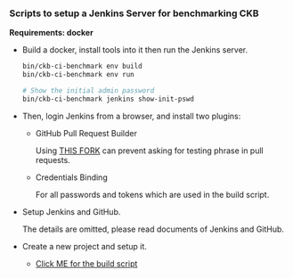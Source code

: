 ### Scripts to setup a Jenkins Server for benchmarking CKB

**Requirements: docker**

- Build a docker, install tools into it then run the Jenkins server.

  ```bash
  bin/ckb-ci-benchmark env build
  bin/ckb-ci-benchmark env run

  # Show the initial admin password
  bin/ckb-ci-benchmark jenkins show-init-pswd
  ```

- Then, login Jenkins from a browser, and install two plugins:

  - GitHub Pull Request Builder

    Using [THIS FORK](https://github.com/yangby-cryptape/ghprb-plugin/tree/customized) can prevent asking for testing phrase in pull requests.

  - Credentials Binding

    For all passwords and tokens which are used in the build script.

- Setup Jenkins and GitHub.

  The details are omitted, please read documents of Jenkins and GitHub.

- Create a new project and setup it.

  - [Click ME for the build script](benchmark/etc/jenkins/scripts/benchmark-ckb.sh)
